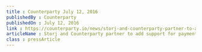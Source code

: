 ```yaml
---
title : Counterparty July 12, 2016
publishedBy : Counterparty
publishedOn : July 12, 2016
link : https://counterparty.io/news/storj-and-counterparty-partner-to-add-support-for-payment-channels/
articleName : Storj and Counterparty partner to add support for payment channels
class : pressArticle
---
```

